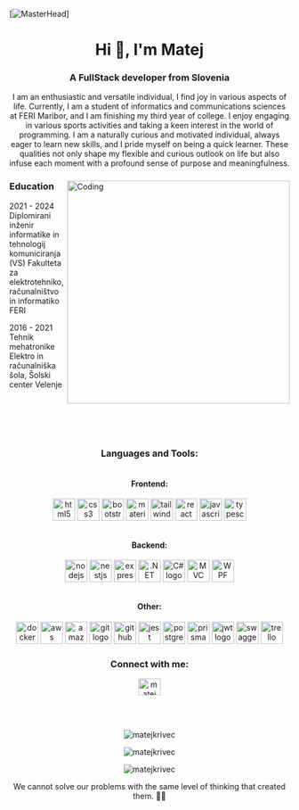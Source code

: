 [![MasterHead](https://cdn.hashnode.com/res/hashnode/image/upload/v1651780738440/58BeZKIl2.gif?w=1200&auto=format,compress&gif-q=60&format=webm&fm=png)]

<h1 align="center">Hi 👋, I'm Matej</h1>
<h3 align="center">A FullStack developer from Slovenia</h3>

<p align="center">I am an enthusiastic and versatile individual, I find joy in various aspects of life. Currently, I am a student
of informatics and communications sciences at FERI Maribor, and I am finishing my third year of college.
I enjoy engaging in various sports activities and taking a keen interest in the world of programming. I
am a naturally curious and motivated individual, always eager to learn new skills, and I pride myself on
being a quick learner. These
qualities not only shape my flexible and curious outlook on life but also
infuse each moment with a profound sense of purpose and meaningfulness.</p>

<div>
  <img align="right" alt="Coding" width="400" src="https://raw.githubusercontent.com/gist/vininjr/d29bb07bdadb41e4b0923bc8fa748b1a/raw/88f20c9d749d756be63f22b09f3c4ac570bc5101/programming.gif">

### Education

<p align="left">
 2021 - 2024  
  Diplomirani inženir informatike in tehnologij komuniciranja (VS)  
  Fakulteta za elektrotehniko, računalništvo in informatiko FERI

 2016 - 2021
  Tehnik mehatronike  
  Elektro in računalniška šola, Šolski center Velenje
</p>
</div>


<br/>
<br/>
<br/>
<br/>

<h3 align="center">Languages and Tools:</h3>
<div align="center" style="display: flex; flex-wrap: wrap; justify-content: center; gap: 12px;">
  <!-- Frontend -->
  <div>
    <h4>Frontend:</h4>
    <img src="https://cdn.jsdelivr.net/gh/devicons/devicon/icons/html5/html5-original.svg" height="40" alt="html5 logo" />
    <img src="https://cdn.jsdelivr.net/gh/devicons/devicon/icons/css3/css3-original.svg" height="40" alt="css3 logo" />
    <img src="https://cdn.jsdelivr.net/gh/devicons/devicon/icons/bootstrap/bootstrap-original.svg" height="40" alt="bootstrap logo" />
    <img src="https://cdn.jsdelivr.net/gh/devicons/devicon/icons/materialui/materialui-original.svg" height="40" alt="materialui logo" />
    <img src="https://cdn.jsdelivr.net/gh/devicons/devicon/icons/tailwindcss/tailwindcss-original.svg" height="40" alt="tailwindcss logo" />
    <img src="https://cdn.jsdelivr.net/gh/devicons/devicon/icons/react/react-original.svg" height="40" alt="react logo" />
    <img src="https://cdn.jsdelivr.net/gh/devicons/devicon/icons/javascript/javascript-original.svg" height="40" alt="javascript logo" />
    <img src="https://cdn.jsdelivr.net/gh/devicons/devicon/icons/typescript/typescript-original.svg" height="40" alt="typescript logo" />
  </div>
  
  <!-- Backend -->
  <div>
    <h4>Backend:</h4>
    <img src="https://cdn.jsdelivr.net/gh/devicons/devicon/icons/nodejs/nodejs-original.svg" height="40" alt="nodejs logo" />
    <img src="https://cdn.jsdelivr.net/gh/devicons/devicon/icons/nestjs/nestjs-original.svg" height="40" alt="nestjs logo" />
    <img src="https://cdn.jsdelivr.net/gh/devicons/devicon/icons/express/express-original.svg" height="40" alt="express logo" />
    <img src="https://cdn.jsdelivr.net/gh/devicons/devicon/icons/dotnetcore/dotnetcore-original.svg" height="40" alt=".NET Core logo" />
    <img src="https://cdn.jsdelivr.net/gh/devicons/devicon/icons/csharp/csharp-original.svg" height="40" alt="C# logo" />
    <img src="https://cdn.jsdelivr.net/gh/devicons/devicon/icons/mvc/mvc-original.svg" height="40" alt="MVC logo" />
    <img src="https://upload.wikimedia.org/wikipedia/commons/e/e3/Microsoft_.NET_logo.svg" height="40" alt="WPF logo" />
  </div>
  
  <!-- Other -->
  <div>
    <h4>Other:</h4>
    <img src="https://cdn.jsdelivr.net/gh/devicons/devicon/icons/docker/docker-original.svg" height="40" alt="docker logo" />
     <img src="https://cdn.jsdelivr.net/gh/devicons/devicon/icons/amazonwebservices/amazonwebservices-plain-wordmark.svg" height="40" alt="aws logo" />
  <img src="https://cdn.jsdelivr.net/gh/devicons/devicon/icons/amazonwebservices/amazonwebservices-original-wordmark.svg" height="40" alt="amazon s3 logo" />
    <img src="https://cdn.jsdelivr.net/gh/devicons/devicon/icons/git/git-original.svg" height="40" alt="git logo" />
    <img src="https://cdn.jsdelivr.net/gh/devicons/devicon/icons/github/github-original.svg" height="40" alt="github logo" />
    <img src="https://cdn.jsdelivr.net/gh/devicons/devicon/icons/jest/jest-plain.svg" height="40" alt="jest logo" />
    <img src="https://cdn.jsdelivr.net/gh/devicons/devicon/icons/postgresql/postgresql-original.svg" height="40" alt="postgresql logo" />
    <img src="https://cdn.jsdelivr.net/gh/devicons/devicon/icons/prisma/prisma-original-wordmark.svg" height="40" alt="prisma logo" />
    <img src="https://jwt.io/img/logo-asset.svg" height="40" alt="jwt logo" />
    <img src="https://cdn.jsdelivr.net/gh/devicons/devicon/icons/swagger/swagger-original-wordmark.svg" height="40" alt="swagger logo" />
    <img src="https://cdn.jsdelivr.net/gh/devicons/devicon/icons/trello/trello-plain.svg" height="40" alt="trello logo" />
  
  </div>
</div>

<h3 align="center">Connect with me:</h3>
<p align="center">
  <a href="https://linkedin.com/in/matej krivec" target="_blank"><img align="center" src="https://raw.githubusercontent.com/rahuldkjain/github-profile-readme-generator/master/src/images/icons/Social/linked-in-alt.svg" alt="matej krivec" height="30" width="40" /></a>
</p>

<br/>
<br/>

<!-- GitHub Stats -->
<p align="center">
  <img src="https://github-readme-stats.vercel.app/api?username=matejkrivec&show_icons=true&locale=en" alt="matejkrivec" />
</p>

<!-- Top Languages Card -->
<p align="center">
  <img src="https://github-readme-stats.vercel.app/api/top-langs/?username=matejkrivec&layout=compact" alt="matejkrivec" />
</p>

<!-- GitHub Streak Stats -->
<p align="center">
  <img src="https://github-readme-streak-stats.herokuapp.com/?user=matejkrivec" alt="matejkrivec" />
</p>

<p align="center">We cannot solve our problems with the same level of thinking that created them. 🚀🧠</p>
